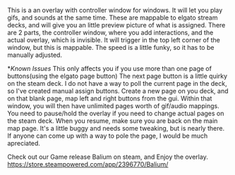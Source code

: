This is a an overlay with controller window for windows.
It will let you  play gifs, and sounds at the same time.
These are mappable to elgato stream decks, and will give you an little preview picture of what is assigned.
There are 2 parts, the controller window, where you add interactions, and the actual overlay, which is invisible.
It will trigger in the top left corner of the window, but this is mappable.
The speed is a little funky, so it has to be manually adjusted.

**Known Issues*
This only affects you if you use more than one page of buttons(using the elgato page button)
The next page button is a little quirky on the steam deck.
I do not have a way to poll the current page in the deck, so I've created manual assign buttons.
Create a new page on you deck, and on that blank page, map left and right buttons from the gui.
Within that window, you will then have unlimited pages worth of gif/audio mappings.
You need to pause/hold the overlay if you need to change actual pages on the steam deck.
When you resume, make sure you are back on the main map page.
It's a little buggy and needs some tweaking, but is nearly there.
If anyone can come up with a way to pole the page, I would be much apreciated.

Check out our Game release Balium on steam, and Enjoy the overlay.
https://store.steampowered.com/app/2396770/Balium/
